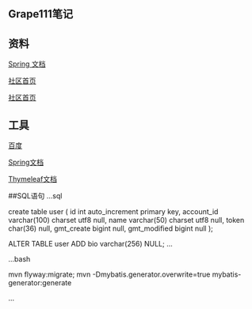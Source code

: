 ## Grape111笔记

##  资料
[Spring 文档](https://github.com/grape11111/community)

[社区首页](https://spring.io/guides/gs/serving-web-content/#initial)

[社区首页](https://spring.io/guides/gs/serving-web-content/#initial)

## 工具
[百度](https://www.baidu.com)

[Spring文档](https://docs.spring.io/spring/docs/5.0.3.RELEASE/spring-framework-reference/web.html#mvc-config-interceptors)

[Thymeleaf文档](https://www.thymeleaf.org/doc/tutorials/3.0/usingthymeleaf.html#setting-attribute-values)

##SQL语句
...sql

create table user
(
  id           int auto_increment
    primary key,
  account_id   varchar(100) charset utf8 null,
  name         varchar(50) charset utf8  null,
  token        char(36)                  null,
  gmt_create   bigint                    null,
  gmt_modified bigint                    null
);


ALTER TABLE user ADD bio varchar(256) NULL;
...

...bash

mvn flyway:migrate;
mvn -Dmybatis.generator.overwrite=true mybatis-generator:generate

...